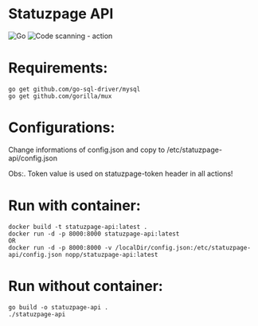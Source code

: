 # Statuzpage API

![Go](https://github.com/nopp/statuzpage-api/workflows/Go/badge.svg)
![Code scanning - action](https://github.com/nopp/statuzpage-api/workflows/Code%20scanning%20-%20action/badge.svg)

Requirements:
=============
	go get github.com/go-sql-driver/mysql
	go get github.com/gorilla/mux

Configurations:
===============
Change informations of config.json and copy to /etc/statuzpage-api/config.json

Obs:. Token value is used on statuzpage-token header in all actions!

Run with container:
===================
	docker build -t statuzpage-api:latest .
	docker run -d -p 8000:8000 statuzpage-api:latest
	OR
	docker run -d -p 8000:8000 -v /localDir/config.json:/etc/statuzpage-api/config.json nopp/statuzpage-api:latest
	
Run without container:
======================
	go build -o statuzpage-api .
	./statuzpage-api
